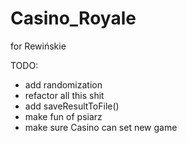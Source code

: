 # Casino_Royale
for Rewińskie

TODO:

- add randomization
- refactor all this shit
- add saveResultToFile()
- make fun of psiarz
- make sure Casino can set new game 


